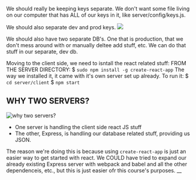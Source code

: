 We should really be keeping keys separate. We don't want some file living on our computer that has ALL of our keys in it, like server/config/keys.js.

We should also separate dev and prod keys.
![](https://www.dropbox.com/s/sjczi1usngvyx3f/Screenshot%202017-12-01%2017.07.51.png?raw=1)

We should also have two separate DB's. One that is production, that we don't mess around with or manually deltee add stuff, etc. We can do that stuff in our separate, dev db.

Moving to the client side, we need to isntall the react related stuff:
FROM THE SERVER DIRECTORY: 
$ `sudo npm install -g create-react-app`
The way we installed it, it came with it's own server set up already. To run it:
$ `cd server/client`
$ `npm start`

## WHY TWO SERVERS?

![why two servers?](https://www.dropbox.com/s/g0d4hcjmovafyyd/Screenshot%202017-12-01%2018.21.08.png?raw=1)
* One server is handling the client side react JS stuff
* The other, Express, is handling our database related stuff, providing us JSON. 

The reason we're doing this is because using `create-react-app` is just an easier way to get started with react. We COULD have tried to expand our already existing Express server with webpack and babel and all the other dependenceis, etc., but this is just easier ofr this course's purposes.
__
